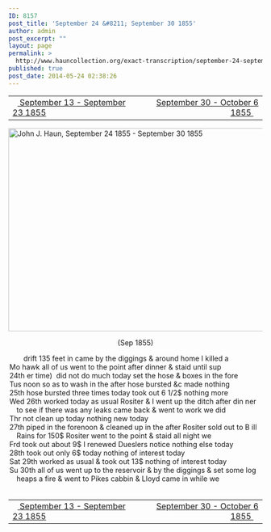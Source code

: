```yaml
---
ID: 8157
post_title: 'September 24 &#8211; September 30 1855'
author: admin
post_excerpt: ""
layout: page
permalink: >
  http://www.hauncollection.org/exact-transcription/september-24-september-30-1855/
published: true
post_date: 2014-05-24 02:38:26
---
```

<table style="width: 100%;" align="center">
<tbody>
<tr>
<td width="50%"><a title="September 13 – September 23 1855" href="http://www.hauncollection.org/version-2/version-ii-series-i/september-13-september-23-1855/"><img src="https://lh3.googleusercontent.com/-EFJpxxNiPNw/VqgtWBCZrMI/AAAAAAAAAFU/WfY4lPFWWkg/s800-Ic42/Soeb-Plain-Arrows-8-10px.png" alt="" width="10" height="10" /> September 13 - September 23 1855</a></td>
<td style="text-align: right;"><a title="September 30 – October 6 1855" href="http://www.hauncollection.org/version-2/version-ii-series-i/september-30-october-6-1855/"> September 30 - October 6 1855 <img src="https://lh3.googleusercontent.com/-67k0cYlpXHw/VqgtWKz1MXI/AAAAAAAAAFU/k9PW_Piyurk/s800-Ic42/Soeb-Plain-Arrows-5-10px.png" alt="" width="10" height="10" /></a></td>
</tr>
</tbody>
</table>
<a href="http://www.hauncollection.org/wp-content/uploads/John Haun/JJH_117_September 24 1855 - September 30 1855.JPG" target="_blank" rel="noopener"><img class="alignnone wp-image-2347 size-large" src="http://www.hauncollection.org/wp-content/uploads/John Haun/JJH_117_September 24 1855 - September 30 1855-1024x682.jpg" alt="John J. Haun, September 24 1855 - September 30 1855" width="604" height="402" /></a>
<p style="text-align: center;">(Sep 1855)</p>

<div style="text-indent: -1em; padding-left: 16px;"><span style="color: #ffffff;">. </span>     drift 135 feet in came by the diggings &amp; around home I killed a</div>
<div style="text-indent: -1em; padding-left: 16px;">Mo hawk all of us went to the point after dinner &amp; staid until sup</div>
<div style="text-indent: -1em; padding-left: 16px;">24th er time)  did not do much today set the hose &amp; boxes in the fore</div>
<div style="text-indent: -1em; padding-left: 16px;">Tus noon so as to wash in the after hose bursted &amp;c made nothing</div>
<div style="text-indent: -1em; padding-left: 16px;">25th hose bursted three times today took out 6 1/2$ nothing more</div>
<div style="text-indent: -1em; padding-left: 16px;">Wed 26th worked today as usual Rositer &amp; I went up the ditch after din
ner to see if there was any leaks came back &amp; went to work we did</div>
<div style="text-indent: -1em; padding-left: 16px;">Thr not clean up today nothing new today</div>
<div style="text-indent: -1em; padding-left: 16px;">27th piped in the forenoon &amp; cleaned up in the after Rositer sold out to B
ill Rains for 150$ Rositer went to the point &amp; staid all night we</div>
<div style="text-indent: -1em; padding-left: 16px;">Frd took out about 9$ I renewed Dueslers notice nothing else today</div>
<div style="text-indent: -1em; padding-left: 16px;">28th took out only 6$ today nothing of interest today</div>
<div style="text-indent: -1em; padding-left: 16px;">Sat 29th worked as usual &amp; took out 13$ nothing of interest today</div>
<div style="text-indent: -1em; padding-left: 16px;">Su 30th all of us went up to the reservoir &amp; by the diggings &amp; set some log
heaps a fire &amp; went to Pikes cabbin &amp; Lloyd came in while we</div>
&nbsp;
<table style="width: 100%;" align="center">
<tbody>
<tr>
<td width="50%"><a title="September 13 – September 23 1855" href="http://www.hauncollection.org/version-2/version-ii-series-i/september-13-september-23-1855/"><img src="https://lh3.googleusercontent.com/-EFJpxxNiPNw/VqgtWBCZrMI/AAAAAAAAAFU/WfY4lPFWWkg/s800-Ic42/Soeb-Plain-Arrows-8-10px.png" alt="" width="10" height="10" /> September 13 - September 23 1855</a></td>
<td style="text-align: right;"><a title="September 30 – October 6 1855" href="http://www.hauncollection.org/version-2/version-ii-series-i/september-30-october-6-1855/"> September 30 - October 6 1855 <img src="https://lh3.googleusercontent.com/-67k0cYlpXHw/VqgtWKz1MXI/AAAAAAAAAFU/k9PW_Piyurk/s800-Ic42/Soeb-Plain-Arrows-5-10px.png" alt="" width="10" height="10" /></a></td>
</tr>
</tbody>
</table>
